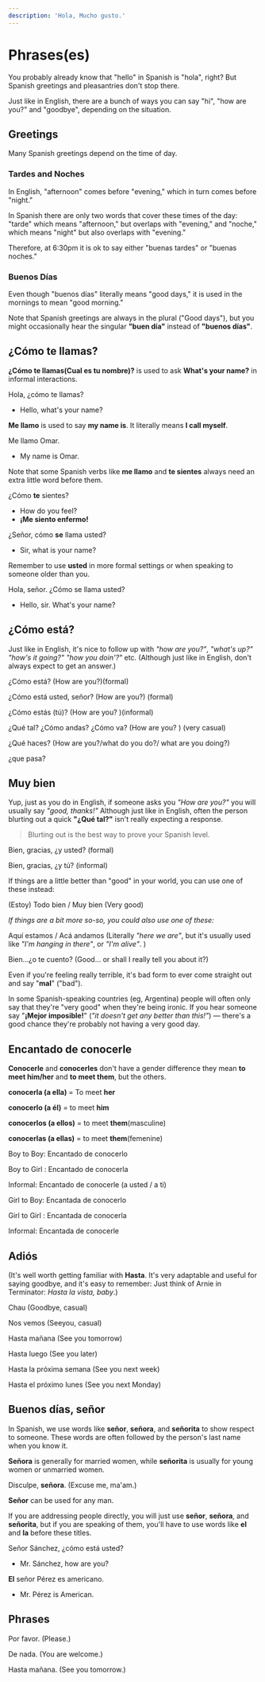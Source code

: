 ```yaml
---
description: 'Hola, Mucho gusto.'
---
```


# Phrases\(es\)

You probably already know that "hello" in Spanish is "hola", right? But Spanish greetings and pleasantries don't stop there.

Just like in English, there are a bunch of ways you can say "hi", "how are you?" and "goodbye", depending on the situation.

## Greetings

Many Spanish greetings depend on the time of day.

### Tardes and Noches

In English, "afternoon" comes before "evening," which in turn comes before "night."

In Spanish there are only two words that cover these times of the day: "tarde" which means "afternoon," but overlaps with "evening," and "noche," which means "night" but also overlaps with "evening."

Therefore, at 6:30pm it is ok to say either "buenas tardes" or "buenas noches."

### Buenos Días

Even though "buenos días" literally means "good days," it is used in the mornings to mean "good morning."

Note that Spanish greetings are always in the plural \("Good days"\), but you might occasionally hear the singular **"buen día"** instead of **"buenos días"**.

## **¿Cómo te llamas?**

**¿Cómo te llamas\(Cual es tu nombre\)?** is used to ask **What's your name?** in informal interactions.

Hola, ¿cómo te llamas?

* Hello, what's your name?

**Me llamo** is used to say **my name is**. It literally means **I call myself**.

Me llamo Omar.

* My name is Omar.

Note that some Spanish verbs like **me llamo** and **te sientes** always need an extra little word before them.

¿Cómo **te** sientes?

* How do you feel?
* **¡Me siento enfermo!**

¿Señor, cómo **se** llama usted?

* Sir, what is your name?

Remember to use **usted** in more formal settings or when speaking to someone older than you.

Hola, señor. ¿Cómo se llama usted?

* Hello, sir. What's your name?

## ¿Cómo está?

Just like in English, it's nice to follow up with _"how are you?"_, _"what's up?" "how's it going?" "how you doin'?"_ etc. \(Although just like in English, don't always expect to get an answer.\)

¿Cómo está? \(How are you?\)\(formal\)

¿Cómo está usted, señor? \(How are you?\) \(formal\)

¿Cómo estás \(tú\)? \(How are you? \)\(informal\)

¿Qué tal? ¿Cómo andas? ¿Cómo va? \(How are you? \) \(very casual\)

¿Qué haces? \(How are you?/what do you do?/ what are you doing?\)

¿que pasa?

## Muy bien

Yup, just as you do in English, if someone asks you _"How are you?"_ you will usually say _"good, thanks!"_ Although just like in English, often the person blurting out a quick **"¿Qué tal?"** isn't really expecting a response.

> Blurting out is the best way to prove your Spanish level.

Bien, gracias, ¿y usted? \(formal\)

Bien, gracias, ¿y tú? \(informal\)

If things are a little better than "good" in your world, you can use one of these instead:

\(Estoy\) Todo bien / Muy bien \(Very good\)

_If things are a bit more so-so, you could also use one of these:_

Aquí estamos / Acá andamos \(Literally _"here we are"_, but it's usually used like _"I'm hanging in there"_, or _"I'm alive"_. \)

Bien...¿o te cuento? \(Good... or shall I really tell you about it?\)

Even if you're feeling really terrible, it's bad form to ever come straight out and say "**mal**" \("bad"\).

In some Spanish-speaking countries \(eg, Argentina\) people will often only say that they're "very good" when they're being ironic. If you hear someone say "**¡Mejor imposible!**" \(_"it doesn't get any better than this!"_\) — there's a good chance they're probably not having a very good day.

## Encantado de conocerle

**Conocerle** and **conocerles** don't have a gender difference they mean **to meet him/her** and **to meet them**, but the others.

**conocerla \(a ella\)** = To meet **her**

**conocerlo \(a él\)** = to meet **him**

**conocerlos \(a ellos\)** = to meet **them**\(masculine\)

**conocerlas \(a ellas\)** = to meet **them**\(femenine\)

Boy to Boy: Encantado de conocerlo

Boy to Girl : Encantado de conocerla

Informal: Encantado de conocerle \(a usted / a ti\)

Girl to Boy: Encantada de conocerlo

Girl to Girl : Encantada de conocerla

Informal: Encantada de conocerle

## Adiós

\(It's well worth getting familiar with **Hasta**. It's very adaptable and useful for saying goodbye, and it's easy to remember: Just think of Arnie in Terminator: _Hasta la vista, baby_.\)

Chau \(Goodbye, casual\)

Nos vemos \(Seeyou, casual\)

Hasta mañana \(See you tomorrow\)

Hasta luego \(See you later\)

Hasta la próxima semana \(See you next week\)

Hasta el próximo lunes \(See you next Monday\)

## **Buenos días, señor**

In Spanish, we use words like **señor**, **señora**, and **señorita** to show respect to someone. These words are often followed by the person's last name when you know it.

**Señora** is generally for married women, while **señorita** is usually for young women or unmarried women.

Disculpe, **señora**. \(Excuse me, ma'am.\)

**Señor** can be used for any man.

If you are addressing people directly, you will just use **señor**, **señora**, and **señorita**, but if you are speaking of them, you'll have to use words like **el** and **la** before these titles.

Señor Sánchez, ¿cómo está usted?

* Mr. Sánchez, how are you?

**El** señor Pérez es americano.

* Mr. Pérez is American.

## Phrases

Por favor. \(Please.\)

De nada. \(You are welcome.\)

Hasta mañana. \(See you tomorrow.\)


